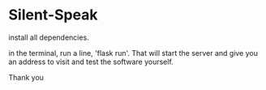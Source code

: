 # Silent-Speak


install all dependencies.

in the terminal, run a line, 'flask run'. That will start the server and give you an address to visit and test the software yourself.

Thank you